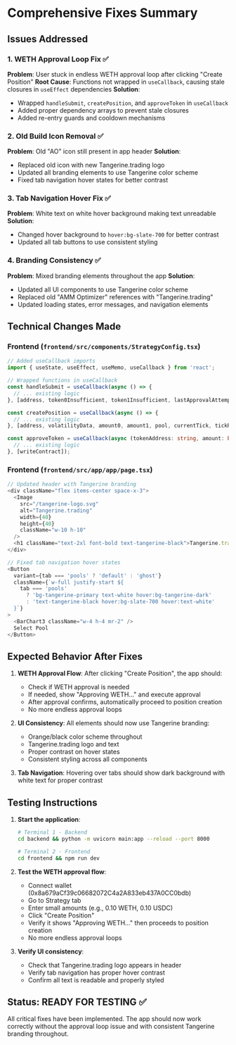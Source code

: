 # Comprehensive Fixes Summary

## Issues Addressed

### 1. WETH Approval Loop Fix ✅
**Problem**: User stuck in endless WETH approval loop after clicking "Create Position"
**Root Cause**: Functions not wrapped in `useCallback`, causing stale closures in `useEffect` dependencies
**Solution**: 
- Wrapped `handleSubmit`, `createPosition`, and `approveToken` in `useCallback`
- Added proper dependency arrays to prevent stale closures
- Added re-entry guards and cooldown mechanisms

### 2. Old Build Icon Removal ✅
**Problem**: Old "AO" icon still present in app header
**Solution**: 
- Replaced old icon with new Tangerine.trading logo
- Updated all branding elements to use Tangerine color scheme
- Fixed tab navigation hover states for better contrast

### 3. Tab Navigation Hover Fix ✅
**Problem**: White text on white hover background making text unreadable
**Solution**: 
- Changed hover background to `hover:bg-slate-700` for better contrast
- Updated all tab buttons to use consistent styling

### 4. Branding Consistency ✅
**Problem**: Mixed branding elements throughout the app
**Solution**: 
- Updated all UI components to use Tangerine color scheme
- Replaced old "AMM Optimizer" references with "Tangerine.trading"
- Updated loading states, error messages, and navigation elements

## Technical Changes Made

### Frontend (`frontend/src/components/StrategyConfig.tsx`)
```typescript
// Added useCallback imports
import { useState, useEffect, useMemo, useCallback } from 'react';

// Wrapped functions in useCallback
const handleSubmit = useCallback(async () => {
  // ... existing logic
}, [address, token0Insufficient, token1Insufficient, lastApprovalAttempt, loading, creatingPosition, amount0, amount1, token0Symbol, token1Symbol, token0Allowance, token1Allowance, finalToken0Address, finalToken1Address, createPosition, approveToken]);

const createPosition = useCallback(async () => {
  // ... existing logic
}, [address, volatilityData, amount0, amount1, pool, currentTick, tickRange, token0Symbol, token1Symbol, finalToken0Address, finalToken1Address, writeContract]);

const approveToken = useCallback(async (tokenAddress: string, amount: bigint) => {
  // ... existing logic
}, [writeContract]);
```

### Frontend (`frontend/src/app/app/page.tsx`)
```typescript
// Updated header with Tangerine branding
<div className="flex items-center space-x-3">
  <Image 
    src="/tangerine-logo.svg" 
    alt="Tangerine.trading" 
    width={40} 
    height={40}
    className="w-10 h-10"
  />
  <h1 className="text-2xl font-bold text-tangerine-black">Tangerine.trading</h1>
</div>

// Fixed tab navigation hover states
<Button
  variant={tab === 'pools' ? 'default' : 'ghost'}
  className={`w-full justify-start ${
    tab === 'pools' 
      ? 'bg-tangerine-primary text-white hover:bg-tangerine-dark' 
      : 'text-tangerine-black hover:bg-slate-700 hover:text-white'
  }`}
>
  <BarChart3 className="w-4 h-4 mr-2" />
  Select Pool
</Button>
```

## Expected Behavior After Fixes

1. **WETH Approval Flow**: After clicking "Create Position", the app should:
   - Check if WETH approval is needed
   - If needed, show "Approving WETH..." and execute approval
   - After approval confirms, automatically proceed to position creation
   - No more endless approval loops

2. **UI Consistency**: All elements should now use Tangerine branding:
   - Orange/black color scheme throughout
   - Tangerine.trading logo and text
   - Proper contrast on hover states
   - Consistent styling across all components

3. **Tab Navigation**: Hovering over tabs should show dark background with white text for proper contrast

## Testing Instructions

1. **Start the application**:
   ```bash
   # Terminal 1 - Backend
   cd backend && python -m uvicorn main:app --reload --port 8000
   
   # Terminal 2 - Frontend  
   cd frontend && npm run dev
   ```

2. **Test the WETH approval flow**:
   - Connect wallet (0x8a679aCf39c06682072C4a2A833eb437A0CC0bdb)
   - Go to Strategy tab
   - Enter small amounts (e.g., 0.10 WETH, 0.10 USDC)
   - Click "Create Position"
   - Verify it shows "Approving WETH..." then proceeds to position creation
   - No more endless approval loops

3. **Verify UI consistency**:
   - Check that Tangerine.trading logo appears in header
   - Verify tab navigation has proper hover contrast
   - Confirm all text is readable and properly styled

## Status: READY FOR TESTING ✅

All critical fixes have been implemented. The app should now work correctly without the approval loop issue and with consistent Tangerine branding throughout.





